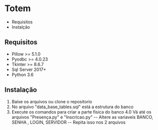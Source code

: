 # Totem
- Requisitos
- Instalção 


## Requisitos

- Pillow >= 5.1.0
- Pyodbc >= 4.0.23
- Tkinter >= 8.6.7
- Sql Server 2017+
- Python 3.6

## Instalação
1. Baixe os arquivos ou clone o repositorio
2. No arquivo "data_base_tables.sql" está a estrutura do banco
3. Execute os comandos para criar a parte fisica do banco
4.0 Vá até os arquivos "Presença.py" e "Inscricao.py"
-- Altere as variaveis BANCO, SENHA , LOGIN, SERVIDOR
-- Repita isso nos 2 arquivos



